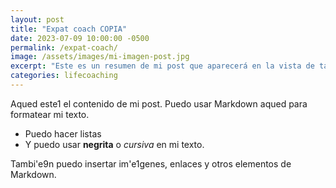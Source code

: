 ```yaml
---
layout: post
title: "Expat coach COPIA"
date: 2023-07-09 10:00:00 -0500
permalink: /expat-coach/
image: /assets/images/mi-imagen-post.jpg
excerpt: "Este es un resumen de mi post que aparecerá en la vista de tarjetas."
categories: lifecoaching
---
```



Aqued este1 el contenido de mi post. Puedo usar Markdown aqued para formatear mi texto.

- Puedo hacer listas
- Y puedo usar **negrita** o *cursiva* en mi texto.

Tambi\'e9n puedo insertar im\'e1genes, enlaces y otros elementos de Markdown.
